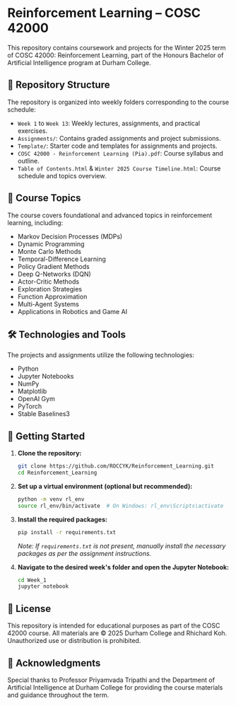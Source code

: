 # Reinforcement Learning – COSC 42000

This repository contains coursework and projects for the Winter 2025 term of COSC 42000: Reinforcement Learning, part of the Honours Bachelor of Artificial Intelligence program at Durham College.

## 📁 Repository Structure

The repository is organized into weekly folders corresponding to the course schedule:

- `Week 1` to `Week 13`: Weekly lectures, assignments, and practical exercises.
- `Assignments/`: Contains graded assignments and project submissions.
- `Template/`: Starter code and templates for assignments and projects.
- `COSC 42000 - Reinforcement Learning (Pia).pdf`: Course syllabus and outline.
- `Table of Contents.html` & `Winter 2025 Course Timeline.html`: Course schedule and topics overview.

## 🧠 Course Topics

The course covers foundational and advanced topics in reinforcement learning, including:

- Markov Decision Processes (MDPs)
- Dynamic Programming
- Monte Carlo Methods
- Temporal-Difference Learning
- Policy Gradient Methods
- Deep Q-Networks (DQN)
- Actor-Critic Methods
- Exploration Strategies
- Function Approximation
- Multi-Agent Systems
- Applications in Robotics and Game AI

## 🛠️ Technologies and Tools

The projects and assignments utilize the following technologies:

- Python
- Jupyter Notebooks
- NumPy
- Matplotlib
- OpenAI Gym
- PyTorch
- Stable Baselines3

## 🚀 Getting Started

1. **Clone the repository:**

   ```bash
   git clone https://github.com/ROCCYK/Reinforcement_Learning.git
   cd Reinforcement_Learning
   ```

2. **Set up a virtual environment (optional but recommended):**

   ```bash
   python -m venv rl_env
   source rl_env/bin/activate  # On Windows: rl_env\Scripts\activate
   ```

3. **Install the required packages:**

   ```bash
   pip install -r requirements.txt
   ```

   *Note: If `requirements.txt` is not present, manually install the necessary packages as per the assignment instructions.*

4. **Navigate to the desired week's folder and open the Jupyter Notebook:**

   ```bash
   cd Week_1
   jupyter notebook
   ```

## 📄 License

This repository is intended for educational purposes as part of the COSC 42000 course. All materials are © 2025 Durham College and Rhichard Koh. Unauthorized use or distribution is prohibited.

## 🤝 Acknowledgments

Special thanks to Professor Priyamvada Tripathi and the Department of Artificial Intelligence at Durham College for providing the course materials and guidance throughout the term.
